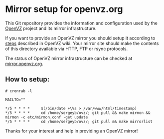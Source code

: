 Mirror setup for openvz.org
=========================

This Git repository provides the information and configuration
used by the [OpenVZ](https://openvz.org/) project and
its mirror infrastructure.

If you want to provide an OpenVZ mirror you should setup it according to
[steps](https://openvz.org/Setting_up_a_mirror) described in OpenVZ wiki.
Your mirror site should make the contents of this directory available
via HTTP, FTP or rsync protocols.

The status of OpenVZ mirror infrastructure can be checked at
[mirror.openvz.org](http://download.openvz.org/.mirmon/).

## How to setup:

```
# cronrab -l

MAILTO=""

*/5 * * * *     $(/bin/date +\%s > /var/www/html/timestamp)
*/5 * * * *     cd /home/sergeyb/ovz/; git pull && make mirmon && mirmon -c etc/mirmon.conf -get update
*/5 * * * *     cd /home/sergeyb/ovz/; git pull && make mirrorlist
```

Thanks for your interest and help in providing an OpenVZ mirror!
